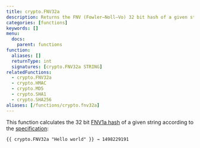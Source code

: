 ```yaml
---
title: crypto.FNV32a
description: Returns the FNV (Fowler–Noll–Vo) 32 bit hash of a given string.
categories: [functions]
keywords: []
menu:
  docs:
    parent: functions
function:
  aliases: []
  returnType: int
  signatures: [crypto.FNV32a STRING]
relatedFunctions:
  - crypto.FNV32a
  - crypto.HMAC
  - crypto.MD5
  - crypto.SHA1
  - crypto.SHA256
aliases: [/functions/crypto.fnv32a]
---
```


This function calculates the 32 bit [FNV1a hash](https://en.wikipedia.org/wiki/Fowler%E2%80%93Noll%E2%80%93Vo_hash_function#FNV-1a_hash) of a given string according to the [specification](https://datatracker.ietf.org/doc/html/draft-eastlake-fnv-12):

```go-html-template
{{ crypto.FNV32a "Hello world" }} → 1498229191
```
